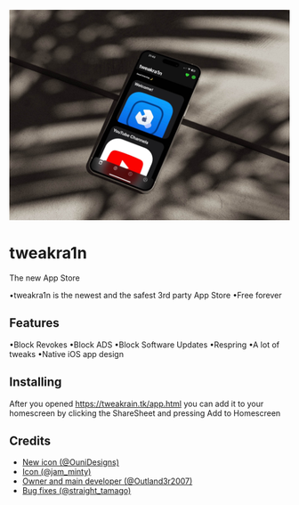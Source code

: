 ![Artboard](assets/welcome.png)
# tweakra1n
The new App Store

•tweakra1n is the newest and the safest 3rd party App Store
•Free forever

## Features
•Block Revokes
•Block ADS
•Block Software Updates
•Respring
•A lot of tweaks
•Native iOS app design

## Installing
After you opened https://tweakrain.tk/app.html you can add it to your homescreen by clicking the ShareSheet and pressing Add to Homescreen


## Credits
- [New icon (@OuniDesigns)](https://twitter.com/OuniDesigns/)
- [Icon (@jam_minty)](https://twitter.com/jam_minty/)
- [Owner and main developer (@Outland3r2007)](https://twitter.com/Outland3r2007/) 
- [Bug fixes (@straight_tamago)](https://twitter.com/straight_tamago/) 